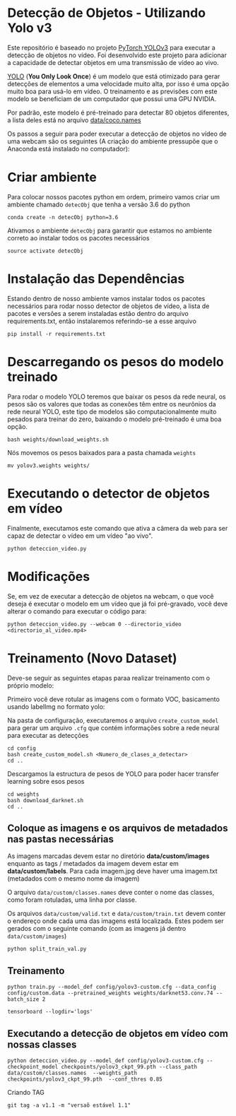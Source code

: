 # Detecção de Objetos - Utilizando Yolo v3

Este repositório é baseado no projeto [PyTorch YOLOv3](https://github.com/puigalex/deteccion-objetos-video) para executar a detecção de objetos no vídeo. Foi desenvolvido este projeto para adicionar a capacidade de detectar objetos em uma transmissão de vídeo ao vivo.

[YOLO](https://pjreddie.com/darknet/yolo/) (**You Only Look Once**) é um modelo que está otimizado para gerar detecções de elementos a uma velocidade muito alta, por isso é uma opção muito boa para usá-lo em vídeo. O treinamento e as previsões com este modelo se beneficiam de um computador que possui uma GPU NVIDIA.

Por padrão, este modelo é pré-treinado para detectar 80 objetos diferentes, a lista deles está no arquivo [data/coco.names](https://github.com/puigalex/deteccion-objetos-video/blob/master/data/coco.names)

Os passos a seguir para poder executar a detecção de objetos no vídeo de uma webcam são os seguintes (A criação do ambiente pressupõe que o Anaconda está instalado no computador):

# Criar ambiente
Para colocar nossos pacotes python em ordem, primeiro vamos criar um ambiente chamado `detecObj` que tenha a versão 3.6 do python
``` 
conda create -n detecObj python=3.6
```

Ativamos o ambiente `detecObj` para garantir que estamos no ambiente correto ao instalar todos os pacotes necessários
```
source activate detecObj
```

# Instalação das Dependências

Estando dentro de nosso ambiente vamos instalar todos os pacotes necessários para rodar nosso detector de objetos de vídeo, a lista de pacotes e versões a serem instaladas estão dentro do arquivo requirements.txt, então instalaremos referindo-se a esse arquivo
```
pip install -r requirements.txt
```

# Descarregando os pesos do modelo treinado

Para rodar o modelo YOLO teremos que baixar os pesos da rede neural, os pesos são os valores que todas as conexões têm entre os neurônios da rede neural YOLO, este tipo de modelos são computacionalmente muito pesados ​​para treinar do zero, baixando o modelo pré-treinado é uma boa opção.

```
bash weights/download_weights.sh
```

Nós movemos os pesos baixados para a pasta chamada `weights`
```
mv yolov3.weights weights/
```

# Executando o detector de objetos em vídeo
Finalmente, executamos este comando que ativa a câmera da web para ser capaz de detectar o vídeo em um vídeo "ao vivo".
```
python deteccion_video.py
```

# Modificações
Se, em vez de executar a detecção de objetos na webcam, o que você deseja é executar o modelo em um vídeo que já foi pré-gravado, você deve alterar o comando para executar o código para:

```
python deteccion_video.py --webcam 0 --directorio_video <directorio_al_video.mp4>
```

# Treinamento (Novo Dataset) 

Deve-se seguir as seguintes etapas paraa realizar treinamento com o próprio modelo:

Primeiro você deve rotular as imagens com o formato VOC, basicamento usando labelImg no formato yolo:

Na pasta de configuração, executaremos o arquivo `create_custom_model` para gerar um arquivo `.cfg` que contém informações sobre a rede neural para executar as detecções
```
cd config
bash create_custom_model.sh <Numero_de_clases_a_detectar>
cd ..
```
Descargamos la estructura de pesos de YOLO para poder hacer transfer learning sobre esos pesos
```
cd weights
bash download_darknet.sh
cd ..
```

## Coloque as imagens e os arquivos de metadados nas pastas necessárias

As imagens marcadas devem estar no diretório **data/custom/images** enquanto as tags / metadados da imagem devem estar em **data/custom/labels**.
Para cada imagem.jpg deve haver uma imagem.txt (metadados com o mesmo nome da imagem)

O arquivo ```data/custom/classes.names``` deve conter o nome das classes, como foram rotuladas, uma linha por classe.

Os arquivos ```data/custom/valid.txt``` e ```data/custom/train.txt``` devem conter o endereço onde cada uma das imagens está localizada. Estes podem ser gerados com o seguinte comando (com as imagens já dentro ```data/custom/images```)
```
python split_train_val.py
```

## Treinamento

```
python train.py --model_def config/yolov3-custom.cfg --data_config config/custom.data --pretrained_weights weights/darknet53.conv.74 --batch_size 2
```

```
tensorboard --logdir='logs'
```

## Executando a detecção de objetos em vídeo com nossas classes
```
python deteccion_video.py --model_def config/yolov3-custom.cfg --checkpoint_model checkpoints/yolov3_ckpt_99.pth --class_path data/custom/classes.names  --weights_path checkpoints/yolov3_ckpt_99.pth  --conf_thres 0.85
```

Criando TAG

```
git tag -a v1.1 -m "versaõ estável 1.1"
```


